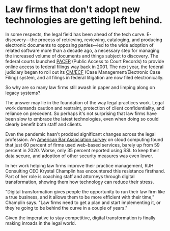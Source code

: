 # Law firms that don't adopt new technologies are getting left behind.

In some respects, the legal field has been ahead of the tech curve. E-discovery—the process of retrieving, reviewing, cataloging, and producing electronic documents to opposing parties—led to the wide adoption of related software more than a decade ago, a necessary step for managing the increased volume of documents and things subject to discovery. The federal courts launched [PACER](https://www.politico.com/magazine/story/2019/03/20/pacer-court-records-225821/) (Public Access to Court Records) to provide online access to federal filings way back in 2001. The next year, the federal judiciary began to roll out its [CM/ECF](https://www.uscourts.gov/court-records/electronic-filing-cmecf/faqs-case-management-electronic-case-files-cmecf) (Case Management/Electronic Case Filing) system, and all filings in federal litigation are now filed electronically.

So why are so many law firms still awash in paper and limping along on legacy systems?

The answer may lie in the foundation of the way legal practices work. Legal work demands caution and restraint, protection of client confidentiality, and reliance on precedent. So perhaps it's not surprising that law firms have been slow to embrace the latest technologies, even when doing so could clearly benefit both staff and clients.

Even the pandemic hasn't prodded significant changes across the legal profession. An [American Bar Association survey](https://www.americanbar.org/groups/law_practice/publications/techreport/2021/cloudcomputing/) on cloud computing found that just 60 percent of firms used web-based services, barely up from 59 percent in 2020. Worse, only 35 percent reported using SSL to keep their data secure, and adoption of other security measures was even lower.

In her work helping law firms improve their practice management, RJH Consulting CEO Krystal Champlin has encountered this resistance firsthand. Part of her role is coaching staff and attorneys through digital transformation, showing them how technology can reduce their stress.

"Digital transformation gives people the opportunity to run their law firm like a true business, and it allows them to be more efficient with their time," Champlin says. "Law firms need to get a plan and start implementing it, or they're going to be behind the curve in a couple of years."

Given the imperative to stay competitive, digital transformation is finally making inroads in the legal world.